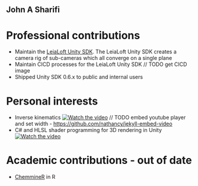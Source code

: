 ## John A Sharifi

# Professional contributions
- Maintain the [LeiaLoft Unity SDK](https://www.leialoft.com/tools). The LeiaLoft Unity SDK creates a camera rig of sub-cameras which all converge on a single plane
- Maintain CICD processes for the LeiaLoft Unity SDK
// TODO get CICD image
- Shipped Unity SDK 0.6.x to public and internal users

# Personal interests
- Inverse kinematics
[![Watch the video](https://img.youtube.com/vi/ICoIFynmPzw/maxresdefault.jpg)](https://youtu.be/ICoIFynmPzw)
// TODO embed youtube player and set width - https://github.com/nathancy/jekyll-embed-video
- C# and HLSL shader programming for 3D rendering in Unity
[![Watch the video](https://img.youtube.com/vi/kXaB1GFD2C4/maxresdefault.jpg)](https://youtu.be/kXaB1GFD2C4)

# Academic contributions - out of date
- [ChemmineR](https://rdrr.io/github/girke-lab/ChemmineR-release/man/draw_sdf.html) in R
